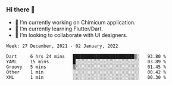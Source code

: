 ### Hi there 👋

<!--
**devcat37/devcat37** is a ✨ _special_ ✨ repository because its `README.md` (this file) appears on your GitHub profile.-->


- 🔭 I’m currently working on Chimicum application.
- 🌱 I’m currently learning Flutter/Dart.
- 👯 I’m looking to collaborate with UI designers.
<!-- - 🤔 I’m looking for help with ... -->

<!--START_SECTION:waka-->
```text
Week: 27 December, 2021 - 02 January, 2022

Dart     6 hrs 24 mins   ███████████████████████▒░   93.80 % 
YAML     15 mins         █░░░░░░░░░░░░░░░░░░░░░░░░   03.89 % 
Groovy   5 mins          ▒░░░░░░░░░░░░░░░░░░░░░░░░   01.45 % 
Other    1 min           ░░░░░░░░░░░░░░░░░░░░░░░░░   00.42 % 
XML      1 min           ░░░░░░░░░░░░░░░░░░░░░░░░░   00.30 % 
```
<!--END_SECTION:waka-->
